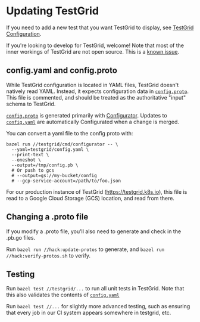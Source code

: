 # Updating TestGrid

If you need to add a new test that you want TestGrid to display, see [TestGrid Configuration](config.md).

If you're looking to develop for TestGrid, welcome! Note that most of the inner workings of TestGrid
are not open source. This is a [known issue](https://github.com/kubernetes/test-infra/issues/10409).

## config.yaml and config.proto

While TestGrid configuration is located in YAML files, TestGrid doesn't natively
read YAML. Instead, it expects configuration data in [`config.proto`]. This file
is commented, and should be treated as the authoritative "input" schema to
TestGrid.

[`config.proto`] is generated primarily with [Configurator](cmd/configurator).
Updates to [`config.yaml`] are automatically Configurated when a change is
merged.

You can convert a yaml file to the config proto with:
```
bazel run //testgrid/cmd/configurator -- \
  --yaml=testgrid/config.yaml \
  --print-text \
  --oneshot \
  --output=/tmp/config.pb \
  # Or push to gcs
  # --output=gs://my-bucket/config
  # --gcp-service-account=/path/to/foo.json
```

For our production instance of TestGrid (https://testgrid.k8s.io), this file is read to a Google
Cloud Storage (GCS) location, and read from there.

## Changing a .proto file

If you modify a .proto file, you'll also need to generate and check in the
.pb.go files.

Run `bazel run //hack:update-protos` to generate, and `bazel run //hack:verify-protos.sh`
to verify.

## Testing

Run `bazel test //testgrid/...` to run all unit tests in TestGrid. Note that this also validates
the contents of [`config.yaml`]

Run `bazel test //...` for slightly more advanced testing, such as ensuring that
every job in our CI system appears somewhere in testgrid, etc.

[`config.proto`]: ./config/config.proto
[`config.yaml`]: ./config.yaml
